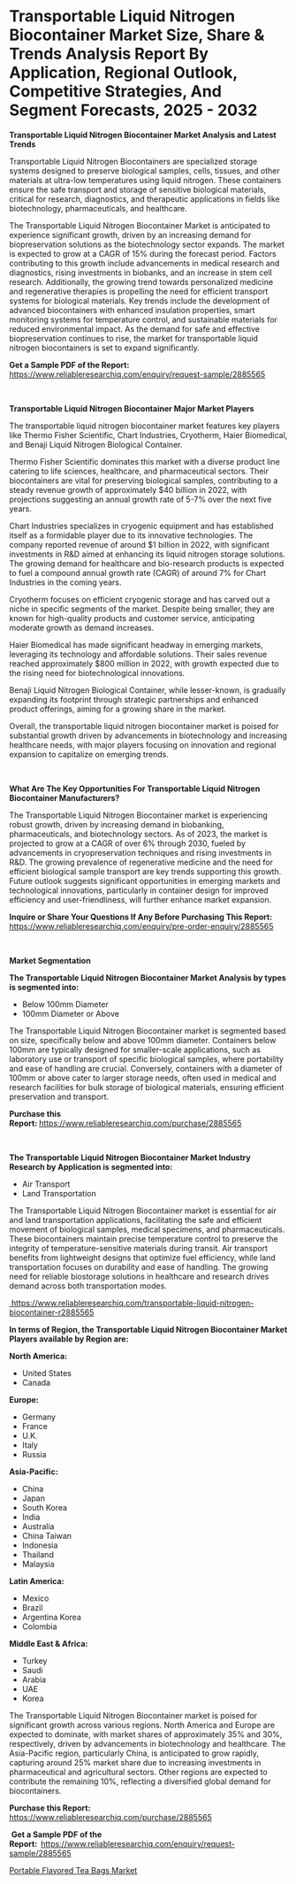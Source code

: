 <p><h1>Transportable Liquid Nitrogen Biocontainer Market Size, Share & Trends Analysis Report By Application, Regional Outlook, Competitive Strategies, And Segment Forecasts, 2025 - 2032</h1></p><p><strong>Transportable Liquid Nitrogen Biocontainer Market Analysis and Latest Trends</strong></p>
<p><p>Transportable Liquid Nitrogen Biocontainers are specialized storage systems designed to preserve biological samples, cells, tissues, and other materials at ultra-low temperatures using liquid nitrogen. These containers ensure the safe transport and storage of sensitive biological materials, critical for research, diagnostics, and therapeutic applications in fields like biotechnology, pharmaceuticals, and healthcare.</p><p>The Transportable Liquid Nitrogen Biocontainer Market is anticipated to experience significant growth, driven by an increasing demand for biopreservation solutions as the biotechnology sector expands. The market is expected to grow at a CAGR of 15% during the forecast period. Factors contributing to this growth include advancements in medical research and diagnostics, rising investments in biobanks, and an increase in stem cell research. Additionally, the growing trend towards personalized medicine and regenerative therapies is propelling the need for efficient transport systems for biological materials. Key trends include the development of advanced biocontainers with enhanced insulation properties, smart monitoring systems for temperature control, and sustainable materials for reduced environmental impact. As the demand for safe and effective biopreservation continues to rise, the market for transportable liquid nitrogen biocontainers is set to expand significantly.</p></p>
<p><strong>Get a Sample PDF of the Report:&nbsp;</strong> <a href="https://www.reliableresearchiq.com/enquiry/request-sample/2885565?utm_campaign=2336&utm_medium=2&utm_source=Github&utm_content=ia&utm_term=13032025&utm_id=transportable-liquid-nitrogen-biocontainer">https://www.reliableresearchiq.com/enquiry/request-sample/2885565</a></p>
<p>&nbsp;</p>
<p><strong>Transportable Liquid Nitrogen Biocontainer Major Market Players</strong></p>
<p><p>The transportable liquid nitrogen biocontainer market features key players like Thermo Fisher Scientific, Chart Industries, Cryotherm, Haier Biomedical, and Benaji Liquid Nitrogen Biological Container. </p><p>Thermo Fisher Scientific dominates this market with a diverse product line catering to life sciences, healthcare, and pharmaceutical sectors. Their biocontainers are vital for preserving biological samples, contributing to a steady revenue growth of approximately $40 billion in 2022, with projections suggesting an annual growth rate of 5-7% over the next five years.</p><p>Chart Industries specializes in cryogenic equipment and has established itself as a formidable player due to its innovative technologies. The company reported revenue of around $1 billion in 2022, with significant investments in R&D aimed at enhancing its liquid nitrogen storage solutions. The growing demand for healthcare and bio-research products is expected to fuel a compound annual growth rate (CAGR) of around 7% for Chart Industries in the coming years.</p><p>Cryotherm focuses on efficient cryogenic storage and has carved out a niche in specific segments of the market. Despite being smaller, they are known for high-quality products and customer service, anticipating moderate growth as demand increases. </p><p>Haier Biomedical has made significant headway in emerging markets, leveraging its technology and affordable solutions. Their sales revenue reached approximately $800 million in 2022, with growth expected due to the rising need for biotechnological innovations.</p><p>Benaji Liquid Nitrogen Biological Container, while lesser-known, is gradually expanding its footprint through strategic partnerships and enhanced product offerings, aiming for a growing share in the market.</p><p>Overall, the transportable liquid nitrogen biocontainer market is poised for substantial growth driven by advancements in biotechnology and increasing healthcare needs, with major players focusing on innovation and regional expansion to capitalize on emerging trends.</p></p>
<p>&nbsp;</p>
<p><strong>What Are The Key Opportunities For Transportable Liquid Nitrogen Biocontainer Manufacturers?</strong></p>
<p><p>The Transportable Liquid Nitrogen Biocontainer market is experiencing robust growth, driven by increasing demand in biobanking, pharmaceuticals, and biotechnology sectors. As of 2023, the market is projected to grow at a CAGR of over 6% through 2030, fueled by advancements in cryopreservation techniques and rising investments in R&D. The growing prevalence of regenerative medicine and the need for efficient biological sample transport are key trends supporting this growth. Future outlook suggests significant opportunities in emerging markets and technological innovations, particularly in container design for improved efficiency and user-friendliness, will further enhance market expansion.</p></p>
<p><strong>Inquire or Share Your Questions If Any Before Purchasing This Report:</strong> <a href="https://www.reliableresearchiq.com/enquiry/pre-order-enquiry/2885565?utm_campaign=2336&utm_medium=2&utm_source=Github&utm_content=ia&utm_term=13032025&utm_id=transportable-liquid-nitrogen-biocontainer">https://www.reliableresearchiq.com/enquiry/pre-order-enquiry/2885565</a></p>
<p>&nbsp;</p>
<p><strong>Market Segmentation</strong></p>
<p><strong>The Transportable Liquid Nitrogen Biocontainer Market Analysis by types is segmented into:</strong></p>
<p><ul><li>Below 100mm Diameter</li><li>100mm Diameter or Above</li></ul></p>
<p><p>The Transportable Liquid Nitrogen Biocontainer market is segmented based on size, specifically below and above 100mm diameter. Containers below 100mm are typically designed for smaller-scale applications, such as laboratory use or transport of specific biological samples, where portability and ease of handling are crucial. Conversely, containers with a diameter of 100mm or above cater to larger storage needs, often used in medical and research facilities for bulk storage of biological materials, ensuring efficient preservation and transport.</p></p>
<p><strong>Purchase this Report:&nbsp;</strong><a href="https://www.reliableresearchiq.com/purchase/2885565?utm_campaign=2336&utm_medium=2&utm_source=Github&utm_content=ia&utm_term=13032025&utm_id=transportable-liquid-nitrogen-biocontainer">https://www.reliableresearchiq.com/purchase/2885565</a></p>
<p>&nbsp;</p>
<p><strong>The Transportable Liquid Nitrogen Biocontainer Market Industry Research by Application is segmented into:</strong></p>
<p><ul><li>Air Transport</li><li>Land Transportation</li></ul></p>
<p><p>The Transportable Liquid Nitrogen Biocontainer market is essential for air and land transportation applications, facilitating the safe and efficient movement of biological samples, medical specimens, and pharmaceuticals. These biocontainers maintain precise temperature control to preserve the integrity of temperature-sensitive materials during transit. Air transport benefits from lightweight designs that optimize fuel efficiency, while land transportation focuses on durability and ease of handling. The growing need for reliable biostorage solutions in healthcare and research drives demand across both transportation modes.</p></p>
<p><a href="https://www.reliableresearchiq.com/transportable-liquid-nitrogen-biocontainer-r2885565?utm_campaign=2336&utm_medium=2&utm_source=Github&utm_content=ia&utm_term=13032025&utm_id=transportable-liquid-nitrogen-biocontainer">&nbsp;https://www.reliableresearchiq.com/transportable-liquid-nitrogen-biocontainer-r2885565</a></p>
<p><strong>In terms of Region, the Transportable Liquid Nitrogen Biocontainer Market Players available by Region are:</strong></p>
<p>
    <p> <strong> North America: </strong>
        <ul>
            <li>United States</li>
            <li>Canada</li>
        </ul>
        </p> 
    <p> <strong> Europe: </strong>
        <ul>
            <li>Germany</li>
            <li>France</li>
            <li>U.K.</li>
            <li>Italy</li>
            <li>Russia</li>
        </ul>
        </p> 
    <p> <strong> Asia-Pacific: </strong>
        <ul>
            <li>China</li>
            <li>Japan</li>
            <li>South Korea</li>
            <li>India</li>
            <li>Australia</li>
            <li>China Taiwan</li>
            <li>Indonesia</li>
            <li>Thailand</li>
            <li>Malaysia</li>
        </ul>
        </p> 
    <p> <strong> Latin America: </strong>
        <ul>
            <li>Mexico</li>
            <li>Brazil</li>
            <li>Argentina Korea</li>
            <li>Colombia</li>
        </ul>
        </p> 
    <p> <strong> Middle East & Africa: </strong>
        <ul>
            <li>Turkey</li>
            <li>Saudi</li>
            <li>Arabia</li>
            <li>UAE</li>
            <li>Korea</li>
        </ul>
    </p>
    </p>
<p><p>The Transportable Liquid Nitrogen Biocontainer market is poised for significant growth across various regions. North America and Europe are expected to dominate, with market shares of approximately 35% and 30%, respectively, driven by advancements in biotechnology and healthcare. The Asia-Pacific region, particularly China, is anticipated to grow rapidly, capturing around 25% market share due to increasing investments in pharmaceutical and agricultural sectors. Other regions are expected to contribute the remaining 10%, reflecting a diversified global demand for biocontainers.</p></p>
<p><strong>Purchase this Report: </strong><a href="https://www.reliableresearchiq.com/purchase/2885565?utm_campaign=2336&utm_medium=2&utm_source=Github&utm_content=ia&utm_term=13032025&utm_id=transportable-liquid-nitrogen-biocontainer">https://www.reliableresearchiq.com/purchase/2885565</a></p>
<p>&nbsp;<strong>Get a Sample PDF of the Report:&nbsp;&nbsp;</strong><a href="https://www.reliableresearchiq.com/enquiry/request-sample/2885565?utm_campaign=2336&utm_medium=2&utm_source=Github&utm_content=ia&utm_term=13032025&utm_id=transportable-liquid-nitrogen-biocontainer">https://www.reliableresearchiq.com/enquiry/request-sample/2885565</a></p>
<p><strong></strong></p>
<p><p><a href="https://github.com/boitafbg/Market-Research-Report-List-1/blob/main/portable-flavored-tea-bags-market.md?utm_campaign=2336&utm_medium=2&utm_source=Github&utm_content=ia&utm_term=13032025&utm_id=transportable-liquid-nitrogen-biocontainer">Portable Flavored Tea Bags Market</a></p></p>
